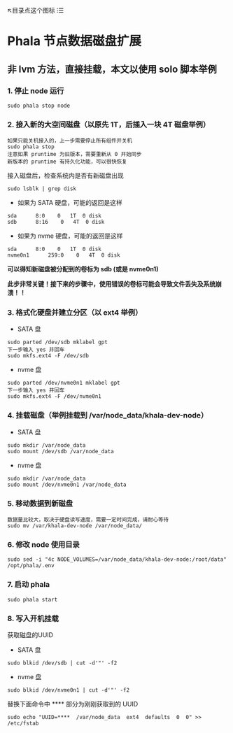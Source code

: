 ↖目录点这个图标 ⁝☰

# Phala 节点数据磁盘扩展

## 非 lvm 方法，直接挂载，本文以使用 solo 脚本举例

### 1. 停止 node 运行

```
sudo phala stop node
```

### 2. 接入新的大空间磁盘（以原先 1T，后插入一块 4T 磁盘举例）

```
如果只能关机接入的，上一步需要停止所有组件并关机
sudo phala stop
注意如果 pruntime 为旧版本，需要重新从 0 开始同步
新版本的 pruntime 有持久化功能，可以很快恢复
```

接入磁盘后，检查系统内是否有新磁盘出现
```
sudo lsblk | grep disk
```

* 如果为 SATA 硬盘，可能的返回是这样
```
sda      8:0    0   1T  0 disk
sdb      8:16    0   4T  0 disk
```

* 如果为 nvme 硬盘，可能的返回是这样
```
sda      8:0    0   1T  0 disk
nvme0n1      259:0    0   4T  0 disk
```

**可以得知新磁盘被分配到的卷标为 sdb (或是 nvme0n1)**

**此步非常关键！接下来的步骤中，使用错误的卷标可能会导致文件丢失及系统崩溃！！**


### 3. 格式化硬盘并建立分区（以 ext4 举例）

* SATA 盘
```
sudo parted /dev/sdb mklabel gpt
下一步输入 yes 并回车
sudo mkfs.ext4 -F /dev/sdb
```

* nvme 盘
```
sudo parted /dev/nvme0n1 mklabel gpt
下一步输入 yes 并回车
sudo mkfs.ext4 -F /dev/nvme0n1
```

### 4. 挂载磁盘（举例挂载到 /var/node_data/khala-dev-node）

* SATA 盘
```
sudo mkdir /var/node_data
sudo mount /dev/sdb /var/node_data
```

* nvme 盘
```
sudo mkdir /var/node_data
sudo mount /dev/nvme0n1 /var/node_data
```

### 5. 移动数据到新磁盘

```
数据量比较大，取决于硬盘读写速度，需要一定时间完成，请耐心等待
sudo mv /var/khala-dev-node /var/node_data/
```

### 6. 修改 node 使用目录

```
sudo sed -i "4c NODE_VOLUMES=/var/node_data/khala-dev-node:/root/data" /opt/phala/.env
```

### 7. 启动 phala

```
sudo phala start
```

### 8. 写入开机挂载

获取磁盘的UUID

* SATA 盘
```
sudo blkid /dev/sdb | cut -d'"' -f2
```

* nvme 盘
```
sudo blkid /dev/nvme0n1 | cut -d'"' -f2
```

替换下面命令中 **** 部分为刚刚获取到的 UUID
```
sudo echo "UUID=****  /var/node_data  ext4  defaults  0  0" >> /etc/fstab
```
